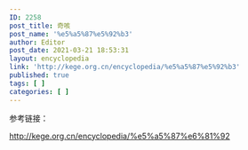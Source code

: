 ```yaml
---
ID: 2258
post_title: 奇咳
post_name: '%e5%a5%87%e5%92%b3'
author: Editor
post_date: 2021-03-21 18:53:31
layout: encyclopedia
link: 'http://kege.org.cn/encyclopedia/%e5%a5%87%e5%92%b3'
published: true
tags: [ ]
categories: [ ]
---
```

参考链接：

http://kege.org.cn/encyclopedia/%e5%a5%87%e6%81%92